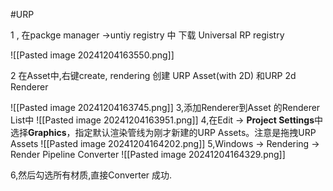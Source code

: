 
#URP

1 , 在packge manager ->untiy registry 中 下载 Universal RP
registry

![[Pasted image 20241204163550.png]]

2 在Asset中,右键create, rendering 创建 URP Asset(with 2D) 和URP 2d Renderer

![[Pasted image 20241204163745.png]]
3,添加Renderer到Asset 的Renderer List中
![[Pasted image 20241204163951.png]]
4,在Edit -> **Project Settings**中选择**Graphics**，指定默认渲染管线为刚才新建的URP Assets。注意是拖拽URP Assets
	![[Pasted image 20241204164202.png]]
5,Windows -> Rendering -> Render Pipeline Converter
![[Pasted image 20241204164329.png]]

6,然后勾选所有材质,直接Converter 成功.
